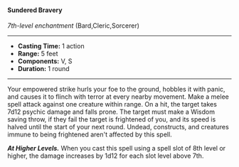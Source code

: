 #### Sundered Bravery
*7th-level enchantment* (Bard,Cleric,Sorcerer)
___
- **Casting Time:** 1 action
- **Range:** 5 feet
- **Components:** V, S
- **Duration:** 1 round
---
Your empowered strike hurls your foe to the
ground, hobbles it with panic, and causes it to
flinch with terror at every nearby movement. Make
a melee spell attack against one creature within
range. On a hit, the target takes 7d12 psychic
damage and falls prone. The target must make a
Wisdom saving throw, if they fail the target is
frightened of you, and its speed is halved until the
start of your next round. Undead, constructs, and
creatures immune to being frightened aren't
affected by this spell.

***At Higher Levels.***  When you cast this spell using
a spell slot of 8th level or higher, the damage
increases by 1d12 for each slot level above 7th.
